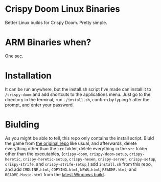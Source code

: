 # Crispy Doom Linux Binaries
Better Linux builds for Crispy Doom. Pretty simple.
# ARM Binaries when?
One sec.
# Installation
It can be run anywhere, but the install.sh script I've made can install it to `/crispy-doom` and add shortcuts to the applications menu. Just go to the directory in the terminal, run `./install.sh`, confirm by typing `Y` after the prompt, and enter your password.
# Biulding
As you might be able to tell, this repo only contains the install script. Biuld the game from [the original repo](https://github.com/fabiangreffrath/crispy-doom) like usual, and afterwards, delete everything other than the `src` folder, delete everything in the `src` folder other than the executables, (`crispy-doom`, `crispy-doom-setup`, `crispy-heretic`, `crispy-heretic-setup`, `crispy-hexen`, `crispy-server`, `crispy-setup`, `crispy-strife`, and `crispy-strife-setup`,) add `install.sh` from this repo, and add `CMDLINE.html`, `COPYING.html`, `NEWS.html`, `README.html`, and `README.Music.html` from the [latest Windows build](https://github.com/fabiangreffrath/crispy-doom/releases/latest).